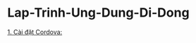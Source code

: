 # Lap-Trinh-Ung-Dung-Di-Dong

[1. Cài đặt Cordova:](https://evothings.com/doc/build/cordova-install-windows.html)
